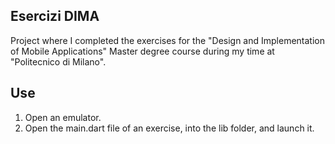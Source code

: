 ## Esercizi DIMA

Project where I completed the exercises for the "Design and Implementation of Mobile Applications" Master degree course during my time at "Politecnico di Milano".

## Use

1) Open an emulator.
2) Open the main.dart file of an exercise, into the lib folder, and launch it.